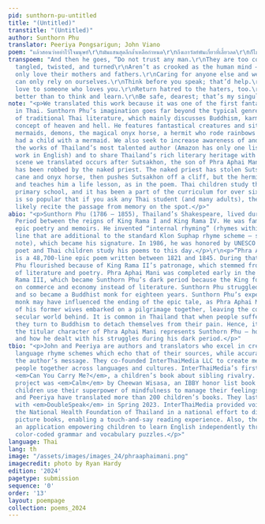 ```yaml
---
pid: sunthorn-pu-untitled
title: "(Untitled)"
transtitle: "(Untitled)"
author: Sunthorn Phu
translator: Peeriya Pongsarigun; John Viano
poem: "แล้วสอนว่าอย่าไว้ใจมนุษย์\r\nมันแสนสุดลึกล้ำเหลือกำหนด\r\nถึงเถาวัลย์พันเกี่ยวที่เลี้ยวลด\r\nก็ไม่คดเหมือนหนึ่งในน้ำใจคน\r\n\r\nมนุษย์นี้ที่รักอยู่สองสถาน\r\nบิดามารดารักมักเป็นผล\r\nที่พึ่งหนึ่งพึ่งได้แต่กายตน\r\nเกิดเป็นคนคิดเห็นจึงเจรจา\r\n\r\nแม้ใครรักรักมั่งชังชังตอบ\r\nให้รอบคอบคิดอ่านนะหลานหนา\r\nรู้สิ่งใดไม่สู้รู้วิชา\r\nรู้รักษาตัวรอดเป็นยอดดี"
transpoem: "And then he goes, “Do not trust any man.\r\nThey are too complex to understand.\r\nVines
  tangled, twisted, and turned\r\nAren’t as crooked as the human mind — you must learn.\r\n\r\nHumans
  only love their mothers and fathers.\r\nCaring for anyone else and we won’t bother.\r\nWe
  can only rely on ourselves.\r\nThink before you speak; that’d help.\r\n\r\nReturn
  love to someone who loves you.\r\nReturn hatred to the haters, too.\r\nThere’s nothing
  better than to think and learn.\r\nBe safe, dearest; that’s my singular concern.”"
note: "<p>We translated this work because it was one of the first fantasy epics written
  in Thai. Sunthorn Phu’s imagination goes far beyond the typical genres and imagery
  of traditional Thai literature, which mainly discusses Buddhism, karma, and the
  concept of heaven and hell. He features fantastical creatures and situations like
  mermaids, demons, the magical onyx horse, a hermit who rode rainbows and a man who
  had a child with a mermaid. We also seek to increase awareness of and access to
  the works of Thailand’s most talented author (Amazon has only one listing of his
  work in English) and to share Thailand’s rich literary heritage with the world.</p>\r\n<p>The
  scene we translated occurs after Sutsakhon, the son of Phra Aphai Mani and the mermaid,
  has been robbed by the naked priest. The naked priest has stolen Sutsakhon’s magic
  cane and onyx horse, then pushes Sutsakhon off a cliff, but the hermit saves him
  and teaches him a life lesson, as in the poem. Thai children study this poem in
  primary school, and it has been a part of the curriculum for over sixty years. It
  is so popular that if you ask any Thai student (and many adults), they would most
  likely recite the passage from memory on the spot.</p>"
abio: "<p>Sunthorn Phu (1786 – 1855), Thailand’s Shakespeare, lived during the Rattanakosin
  Period between the reigns of King Rama I and King Rama IV. He was famous for his
  epic poetry and memoirs. He invented “internal rhyming” (rhymes within each half
  line that are additional to the standard Klon Suphap rhyme scheme — see translators’
  note), which became his signature. In 1986, he was honored by UNESCO as a world
  poet and Thai children study his poems to this day.</p>\r\n<p>“Phra Aphai Mani”
  is a 48,700-line epic poem written between 1821 and 1845. During that time, Sunthorn
  Phu flourished because of King Rama II’s patronage, which stemmed from His love
  of literature and poetry. Phra Aphai Mani was completed early in the reign of King
  Rama III, which became Sunthorn Phu’s dark period because the King focused His patronage
  on commerce and economy instead of literature. Sunthorn Phu struggled financially
  and so became a Buddhist monk for eighteen years. Sunthorn Phu’s experience as a
  monk may have influenced the ending of the epic tale, as Phra Aphai Mani and several
  of his former wives embarked on a pilgrimage together, leaving the concerns of the
  secular world behind. It is common in Thailand that when people suffer grievously,
  they turn to Buddhism to detach themselves from their pain. Hence, it is plausible
  the titular character of Phra Aphai Mani represents Sunthorn Phu — how he saw himself
  and how he dealt with his struggles during his dark period.</p>"
tbio: "<p>John and Peeriya are authors and translators who excel in creating English
  language rhyme schemes which echo that of their sources, while accurately communicating
  the author’s message. They co-founded InterThaiMedia LLC to create media that brings
  people together across languages and cultures. InterThaiMedia’s first project was
  <em>Can You Carry Me?</em>, a children’s book about sibling rivalry. The second
  project was <em>Calm</em> by Cheewan Wisasa, an IBBY honor list book which helps
  children use their superpower of mindfulness to manage their feelings.</p>\r\n<p>John
  and Peeriya have translated more than 200 children’s books. They last published
  with <em>DoubleSpeak</em> in Spring 2023. InterThaiMedia provided voice-acting to
  the National Health Foundation of Thailand in a national effort to digitize children’s
  picture books, enabling a touch-and-say reading experience. Also, they are developing
  an application empowering children to learn English independently through use of
  color-coded grammar and vocabulary puzzles.</p>"
language: Thai
lang: th
image: "/assets/images/images_24/phraaphaimani.png"
imagecredit: photo by Ryan Hardy
edition: '2024'
pagetype: submission
sequence: '0'
order: '13'
layout: poempage
collection: poems_2024
---
```

